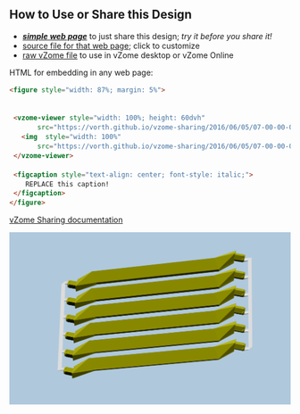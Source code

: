 
## How to Use or Share this Design

 - [***simple web page***](<https://vorth.github.io/vzome-sharing/2016/06/05/07-00-00-000Z-olive-6-medium-sprued/>) to just share this design; *try it before you share it!*
 - [source file for that web page](<https://github.com/vorth/vzome-sharing/edit/main/2016/06/05/07-00-00-000Z-olive-6-medium-sprued/index.md>); click to customize
 - [raw vZome file](<https://raw.githubusercontent.com/vorth/vzome-sharing/main/2016/06/05/07-00-00-000Z-olive-6-medium-sprued/olive-6-medium-sprued.vZome>) to use in vZome desktop or vZome Online
 
 HTML for embedding in any web page:
 ```html
<figure style="width: 87%; margin: 5%">
  
  
  <vzome-viewer style="width: 100%; height: 60dvh" 
        src="https://vorth.github.io/vzome-sharing/2016/06/05/07-00-00-000Z-olive-6-medium-sprued/olive-6-medium-sprued.vZome" >
    <img  style="width: 100%"
        src="https://vorth.github.io/vzome-sharing/2016/06/05/07-00-00-000Z-olive-6-medium-sprued/olive-6-medium-sprued.png" >
  </vzome-viewer>

  <figcaption style="text-align: center; font-style: italic;">
     REPLACE this caption!
  </figcaption>
</figure>

 ```

[vZome Sharing documentation](https://vzome.github.io/vzome/sharing.html#how-it-works)

![Image](<olive-6-medium-sprued.png>)

